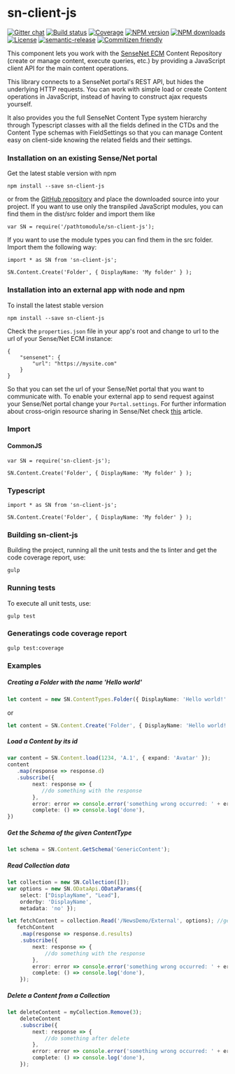 # sn-client-js

[![Gitter chat](https://img.shields.io/gitter/room/SenseNet/SN7ClientAPI.svg?style=flat)](https://gitter.im/SenseNet/SN7ClientAPI)
[![Build status](https://img.shields.io/travis/SenseNet/sn-client-js.svg?style=flat)](https://travis-ci.org/SenseNet/sn-client-js)
[![Coverage](https://img.shields.io/codecov/c/github/SenseNet/sn-client-js.svg?style=flat)](https://codecov.io/gh/SenseNet/sn-client-js)
[![NPM version](https://img.shields.io/npm/v/sn-client-js.svg?style=flat)](https://www.npmjs.com/package/sn-client-js)
[![NPM downloads](https://img.shields.io/npm/dt/sn-client-js.svg?style=flat)](https://www.npmjs.com/package/sn-client-js)
[![License](https://img.shields.io/github/license/SenseNet/sn-client-js.svg?style=flat)](https://github.com/SenseNet/sn-client-js/LICENSE.txt)
[![semantic-release](https://img.shields.io/badge/%20%20%F0%9F%93%A6%F0%9F%9A%80-semantic--release-e10079.svg?style=flat)](https://github.com/semantic-release/semantic-release)
[![Commitizen friendly](https://img.shields.io/badge/commitizen-friendly-brightgreen.svg?style=flat)](http://commitizen.github.io/cz-cli/)

This component lets you work with the [SenseNet ECM](https://github.com/SenseNet) Content Repository (create or manage content, execute queries, etc.) by providing a JavaScript client API for the main content 
operations.

This library connects to a SenseNet portal's REST API, but hides the underlying HTTP requests. You can work with simple load or create Content operations in JavaScript, instead of 
having to construct ajax requests yourself.

It also provides you the full SenseNet Content Type system hierarchy through Typescript classes with all the fields defined in the CTDs and the Content Type schemas with FieldSettings
so that you can manage Content easy on client-side knowing the related fields and their settings.

### Installation on an existing Sense/Net portal

Get the latest stable version with npm

```
npm install --save sn-client-js
```

or from the [GitHub repository](https://github.com/SenseNet/sn-client-js) and place the downloaded source into your project. If you want to use only the transpiled JavaScript
modules, you can find them in the dist/src folder and import them like

```
var SN = require('/pathtomodule/sn-client-js');
```

If you want to use the module types you can find them in the src folder. Import them the following way:

```
import * as SN from 'sn-client-js';

SN.Content.Create('Folder', { DisplayName: 'My folder' } );
```

### Installation into an external app with node and npm

To install the latest stable version

```
npm install --save sn-client-js
```

Check the ```properties.json``` file in your app's root and change to url to the url of your Sense/Net ECM instance:

```
{
    "sensenet": {
        "url": "https://mysite.com"
    }
}
```

So that you can set the url of your Sense/Net portal that you want to communicate with. To enable your external app to send request against your Sense/Net portal change
your ```Portal.settings```. For further information about cross-origin resource sharing in Sense/Net check [this](http://wiki.sensenet.com/Cross-origin_resource_sharing#Origin_check)
article.

### Import

#### CommonJS

```
var SN = require('sn-client-js');

SN.Content.Create('Folder', { DisplayName: 'My folder' } );
```

### Typescript

```
import * as SN from 'sn-client-js';

SN.Content.Create('Folder', { DisplayName: 'My folder' } );
```

### Building sn-client-js

Building the project, running all the unit tests and the ts linter and get the code coverage report, use:

```
gulp
```

### Running tests

To execute all unit tests, use:

```
gulp test
```

### Generatings code coverage report

```
gulp test:coverage
```

### Examples

##### Creating a Folder with the name 'Hello world'
 
```ts
let content = new SN.ContentTypes.Folder({ DisplayName: 'Hello world!' });
```

or

```ts
let content = SN.Content.Create('Folder', { DisplayName: 'Hello world!' });
```

##### Load a Content by its id
 
```ts
var content = SN.Content.load(1234, 'A.1', { expand: 'Avatar' });
content
   .map(response => response.d)
   .subscribe({
   		next: response => {
           //do something with the response
        },
        error: error => console.error('something wrong occurred: ' + error),
        complete: () => console.log('done'),
})
```

##### Get the Schema of the given ContentType
 
```ts
let schema = SN.Content.GetSchema('GenericContent');
```

##### Read Collection data
 
```ts
let collection = new SN.Collection([]);
var options = new SN.ODataApi.ODataParams({ 
	select: ["DisplayName", "Lead"], 
	orderby: 'DisplayName', 
	metadata: 'no' });

let fetchContent = collection.Read('/NewsDemo/External', options); //gets the list of  the external Articles with their Id, Type and DisplayName fields.
   fetchContent
   	.map(response => response.d.results)
    .subscribe({
    	next: response => {
     		//do something with the response
     	},
     	error: error => console.error('something wrong occurred: ' + error),
     	complete: () => console.log('done'),
	});
```

##### Delete a Content from a Collection
 
```ts
let deleteContent = myCollection.Remove(3);
	deleteContent
	.subscribe({
		next: response => {
			//do something after delete
		},
		error: error => console.error('something wrong occurred: ' + error),
		complete: () => console.log('done'),
	});
```
